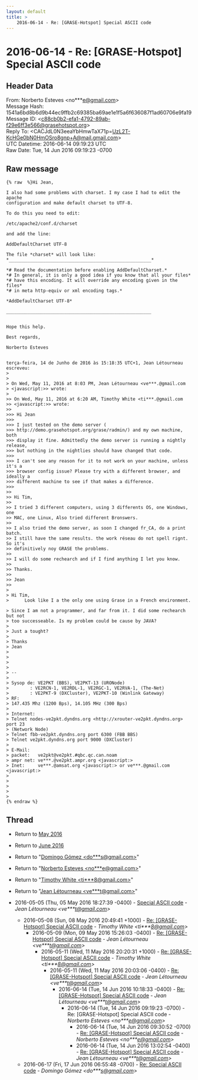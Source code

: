 ```yaml
---
layout: default
title: >
    2016-06-14 - Re: [GRASE-Hotspot] Special ASCII code
---
```


# 2016-06-14 - Re: [GRASE-Hotspot] Special ASCII code

## Header Data

From: Norberto Esteves \<no***e@gmail.com\><br>
Message Hash: 1541a6bd8b6d9b44ec9ffb2c69385ba69ae1e1f5a6f636087f1ad60706e9fa19<br>
Message ID: \<c88cb0b2-efa1-4792-89ab-f29e6ff3e566@grasehotspot.org\><br>
Reply To: \<CACJdL0N3eeaYbHmwTaX71p=UzL2T-KcHGe0bN0HmOSro8gnp+A@mail.gmail.com\><br>
UTC Datetime: 2016-06-14 09:19:23 UTC<br>
Raw Date: Tue, 14 Jun 2016 09:19:23 -0700<br>

## Raw message

```
{% raw  %}Hi Jean,

I also had some problems with charset. I my case I had to edit the apache 
configuration and make default charset to UTF-8.

To do this you need to edit:

/etc/apache2/conf.d/charset

and add the line:

AddDefaultCharset UTF-8

The file *charset* will look like:
*______________________________________________________*

*# Read the documentation before enabling AddDefaultCharset.*
*# In general, it is only a good idea if you know that all your files*
*# have this encoding. It will override any encoding given in the files*
*# in meta http-equiv or xml encoding tags.*

*AddDefaultCharset UTF-8*

_______________________________________________________


Hope this help.

Best regards,

Norberto Esteves
 

terça-feira, 14 de Junho de 2016 às 15:18:35 UTC+1, Jean Létourneau 
escreveu:
>
>
> On Wed, May 11, 2016 at 8:03 PM, Jean Létourneau <ve***.@gmail.com 
> <javascript:>> wrote:
>
>> On Wed, May 11, 2016 at 6:20 AM, Timothy White <ti***.@gmail.com 
>> <javascript:>> wrote:
>>
>>> Hi Jean
>>>
>>> I just tested on the demo server (
>>> http://demo.grasehotspot.org/grase/radmin/) and my own machine, both 
>>> display it fine. Admittedly the demo server is running a nightly release, 
>>> but nothing in the nightlies should have changed that code.
>>>
>>> I can't see any reason for it to not work on your machine, unless it's a 
>>> browser config issue? Please try with a different browser, and ideally a 
>>> different machine to see if that makes a difference.
>>>
>>
>> ​Hi Tim,
>>
>> I tried 3 different computers, using 3 differents OS, one Windows, one 
>> MAC, one Linux, ​Also tried different Bronswers. 
>>
>> I also tried the demo server, as soon I changed fr_CA, do a print batch. 
>> I still have the same results. the work réseau do not spell rignt. So it's 
>> definitively noy GRASE the problems. 
>>
>> I will do some rechearch and if I find anything I let you know.
>>
>> ​Thanks.
>>
>> Jean
>>
>
> ​Hi Tim,
>      Look like I a the only one using Grase in a French environment. ​
> Since I am not a programmer, and far from it. I did some rechearch but not 
> too successeable. Is my problem could be cause by JAVA? 
>
> Just a tought?
>
> Thanks 
> Jean
>
>
>
>
> -- 
>
> Sysop de: VE2PKT (BBS), VE2PKT-13 (URONode)
>        : VE2RCN-1, VE2RDL-1, VE2RGC-1, VE2RVA-1, (The-Net)
>        : VE2PKT-9 (DXCluster), VE2PKT-10 (Winlink Gateway)
> RF:
> 147.435 Mhz (1200 Bps), 14.105 MHz (300 Bps)
>
> Internet:
> Telnet nodes-ve2pkt.dyndns.org <http://xrouter-ve2pkt.dyndns.org> port 23 
> (Network Node)
> Telnet fbb-ve2pkt.dyndns.org port 6300 (FBB BBS)
> Telnet ve2pkt.dyndns.org port 9000 (DXCluster)
>
> E-Mail:
> packet:   ve2pkt@ve2pkt.#qbc.qc.can.noam
> ampr net: ve***.@ve2pkt.ampr.org <javascript:>
> Inet:     ve***.@amsat.org <javascript:> or ve***.@gmail.com <javascript:>
>
>
>
>  
>
{% endraw %}
```

## Thread

+ Return to [May 2016](/archive/2016/05)
+ Return to [June 2016](/archive/2016/06)

+ Return to "[Domingo Gómez <do***s<span>@</span>gmail.com>](/authors/do___s_at_gmail_com)"
+ Return to "[Norberto Esteves <no***e<span>@</span>gmail.com>](/authors/no___e_at_gmail_com)"
+ Return to "[Timothy White <ti***8<span>@</span>gmail.com>](/authors/ti___8_at_gmail_com)"
+ Return to "[Jean Létourneau <ve***t<span>@</span>gmail.com>](/authors/ve___t_at_gmail_com)"

+ 2016-05-05 (Thu, 05 May 2016 18:27:39 -0400) - [Special ASCII code](/archive/2016/05/e025d7e4c8b502394092d61b52e244b38383481918d636c82d90ac95598b6cc5) - _Jean Létourneau \<ve***t@gmail.com\>_
  + 2016-05-08 (Sun, 08 May 2016 20:49:41 +1000) - [Re: [GRASE-Hotspot] Special ASCII code](/archive/2016/05/f11bde63f6ecd166b8176b79ff9a70737fc37941df871e6e12f7863a93de5a75) - _Timothy White \<ti***8@gmail.com\>_
    + 2016-05-09 (Mon, 09 May 2016 15:26:03 -0400) - [Re: [GRASE-Hotspot] Special ASCII code](/archive/2016/05/6d067203a3178e2e6302b907527736d1e6bb14a00fb43ed5dc093b8cc26f9a0d) - _Jean Létourneau \<ve***t@gmail.com\>_
      + 2016-05-11 (Wed, 11 May 2016 20:20:31 +1000) - [Re: [GRASE-Hotspot] Special ASCII code](/archive/2016/05/dd6f465270f4206af8268879554091894214a2fc62ce0825f73cc10a521b8afd) - _Timothy White \<ti***8@gmail.com\>_
        + 2016-05-11 (Wed, 11 May 2016 20:03:06 -0400) - [Re: [GRASE-Hotspot] Special ASCII code](/archive/2016/05/952c0cde5873484ec539d071aff40dbf27fc981112ff8d253ea300ebc56c8a43) - _Jean Létourneau \<ve***t@gmail.com\>_
          + 2016-06-14 (Tue, 14 Jun 2016 10:18:33 -0400) - [Re: [GRASE-Hotspot] Special ASCII code](/archive/2016/06/23592d791abc27e5d46f71d50f5cde88cab4fbdff4bc1f22705b24cfb43b4a8e) - _Jean Létourneau \<ve***t@gmail.com\>_
            + 2016-06-14 (Tue, 14 Jun 2016 09:19:23 -0700) - Re: [GRASE-Hotspot] Special ASCII code - _Norberto Esteves \<no***e@gmail.com\>_
              + 2016-06-14 (Tue, 14 Jun 2016 09:30:52 -0700) - [Re: [GRASE-Hotspot] Special ASCII code](/archive/2016/06/4bff8e29293cab197e7325933d6b2f93ce20fcd65203a2d5dbd632391ae840df) - _Norberto Esteves \<no***e@gmail.com\>_
              + 2016-06-14 (Tue, 14 Jun 2016 13:02:54 -0400) - [Re: [GRASE-Hotspot] Special ASCII code](/archive/2016/06/9f68822786beb4145ae09298e3419d0a903a345a7100fb8e26bfae767bdfd82d) - _Jean Létourneau \<ve***t@gmail.com\>_
  + 2016-06-17 (Fri, 17 Jun 2016 06:55:48 -0700) - [Re: Special ASCII code](/archive/2016/06/0ebc9db127b6d613e9937718660777cb9fedce713d67840d9ea78ffb1c74b251) - _Domingo Gómez \<do***s@gmail.com\>_


